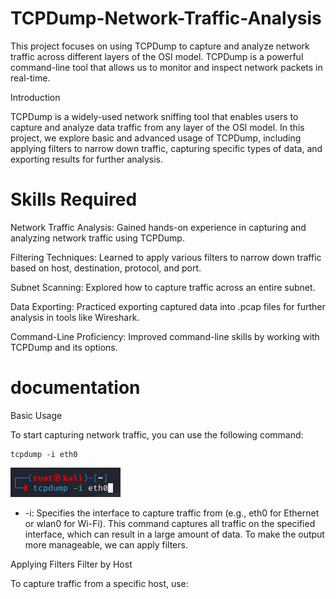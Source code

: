 # TCPDump-Network-Traffic-Analysis
This project focuses on using TCPDump to capture and analyze network traffic across different layers of the OSI model. TCPDump is a powerful command-line tool that allows us to monitor and inspect network packets in real-time.

Introduction

TCPDump is a widely-used network sniffing tool that enables users to capture and analyze data traffic from any layer of the OSI model. In this project, we explore basic and advanced usage of TCPDump, including applying filters to narrow down traffic, capturing specific types of data, and exporting results for further analysis.

# Skills Required
Network Traffic Analysis: Gained hands-on experience in capturing and analyzing network traffic using TCPDump.

Filtering Techniques: Learned to apply various filters to narrow down traffic based on host, destination, protocol, and port.

Subnet Scanning: Explored how to capture traffic across an entire subnet.

Data Exporting: Practiced exporting captured data into .pcap files for further analysis in tools like Wireshark.

Command-Line Proficiency: Improved command-line skills by working with TCPDump and its options.

# documentation
Basic Usage

To start capturing network traffic, you can use the following command:
```
tcpdump -i eth0
```
![image alt](https://github.com/KRakeshkumar0011/TCPDump-Network-Traffic-Analysis/blob/main/images/1.png?raw=true)

* -i: Specifies the interface to capture traffic from (e.g., eth0 for Ethernet or wlan0 for Wi-Fi).
This command captures all traffic on the specified interface, which can result in a large amount of data. To make the output more manageable, we can apply filters.

Applying Filters
Filter by Host

To capture traffic from a specific host, use:





